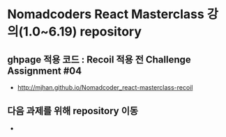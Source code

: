 # Nomadcoders React Masterclass 강의(1.0~6.19) repository


## ghpage 적용 코드 : Recoil 적용 전 Challenge Assignment #04
- http://mjhan.github.io/Nomadcoder_react-masterclass-recoil

## 다음 과제를 위해 repository 이동
- 
